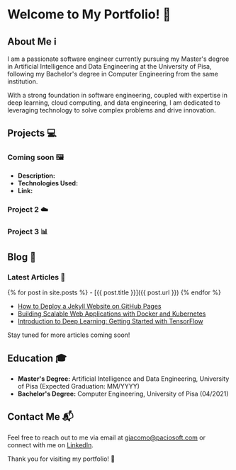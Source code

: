# Welcome to My Portfolio! 🚀

## About Me ℹ️
I am a passionate software engineer currently pursuing my Master's degree in Artificial Intelligence and Data Engineering at the University of Pisa, following my Bachelor's degree in Computer Engineering from the same institution. 

With a strong foundation in software engineering, coupled with expertise in deep learning, cloud computing, and data engineering, I am dedicated to leveraging technology to solve complex problems and drive innovation.

## Projects 💻

### Coming soon 🖼️
- **Description:** 
- **Technologies Used:** 
- **Link:** 

### Project 2 ☁️

### Project 3 📊


## Blog 📝

### Latest Articles 📰

  {% for post in site.posts %}
      - [{{ post.title }}]({{ post.url }})
  {% endfor %}

- [How to Deploy a Jekyll Website on GitHub Pages](/blog/deploy-jekyll-website-github-pages)
- [Building Scalable Web Applications with Docker and Kubernetes](/blog/scalable-web-apps-docker-kubernetes)
- [Introduction to Deep Learning: Getting Started with TensorFlow](/blog/intro-deep-learning-tensorflow)

Stay tuned for more articles coming soon!

## Education 🎓
- **Master's Degree:** Artificial Intelligence and Data Engineering, University of Pisa (Expected Graduation: MM/YYYY)
- **Bachelor's Degree:** Computer Engineering, University of Pisa (04/2021)

## Contact Me 📬
Feel free to reach out to me via email at [giacomo@paciosoft.com](mailto:giacomo@paciosoft.com) or connect with me on [LinkedIn]().

Thank you for visiting my portfolio! 👋
